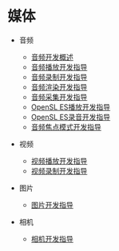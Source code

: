 # 媒体

- 音频
    - [音频开发概述](audio-overview.md)
    - [音频播放开发指导](audio-playback.md)
    - [音频录制开发指导](audio-recorder.md)
    - [音频渲染开发指导](audio-renderer.md)
    - [音频采集开发指导](audio-capturer.md)
    - [OpenSL ES播放开发指导](opensles-playback.md)
    - [OpenSL ES录音开发指导](opensles-capture.md)
    - [音频焦点模式开发指导](audio-interruptmode.md)

- 视频
  - [视频播放开发指导](video-playback.md)
  - [视频录制开发指导](video-recorder.md)

- 图片
  - [图片开发指导](image.md)

- 相机
  - [相机开发指导](camera.md)